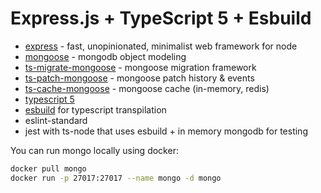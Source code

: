 # Express.js + TypeScript 5 + Esbuild

* [express](https://expressjs.com/) - fast, unopinionated, minimalist web framework for node
* [mongoose](https://mongoosejs.com/) - mongodb object modeling
* [ts-migrate-mongoose](https://github.com/ilovepixelart/ts-migrate-mongoose) - mongoose migration framework
* [ts-patch-mongoose](https://github.com/ilovepixelart/ts-migrate-mongoose) - mongoose patch history & events
* [ts-cache-mongoose](https://github.com/ilovepixelart/ts-cache-mongoose) - mongoose cache (in-memory, redis)
* [typescript 5](https://www.typescriptlang.org/)
* [esbuild](https://esbuild.github.io/) for typescript transpilation
* eslint-standard
* jest with ts-node that uses esbuild + in memory mongodb for testing

You can run mongo locally using docker:

```bash
docker pull mongo
docker run -p 27017:27017 --name mongo -d mongo
```
